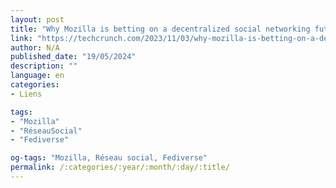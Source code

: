 ```yaml
---
layout: post
title: "Why Mozilla is betting on a decentralized social networking future"
link: "https://techcrunch.com/2023/11/03/why-mozilla-is-betting-on-a-decentralized-social-networking-future"
author: N/A
published_date: "19/05/2024"
description: ""
language: en
categories:
- Liens

tags:
- "Mozilla"
- "RéseauSocial"
- "Fediverse"

og-tags: "Mozilla, Réseau social, Fediverse"
permalink: /:categories/:year/:month/:day/:title/
---
```

